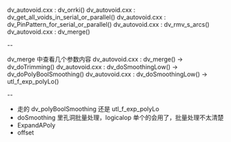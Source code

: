 dv_autovoid.cxx : dv_orrki()
dv_autovoid.cxx : dv_get_all_voids_in_serial_or_parallel()
dv_autovoid.cxx : dv_PinPattern_for_serial_or_parallel()
dv_autovoid.cxx : dv_rmv_s_arcs()
dv_autovoid.cxx : dv_merge()

--

dv_merge 中查看几个参数内容
dv_autovoid.cxx : dv_merge() -> dv_doTrimming()
dv_autovoid.cxx : dv_doSmoothingLow() -> dv_doPolyBoolSmoothing()
dv_autovoid.cxx : dv_doSmoothingLow() -> utl_f_exp_polyLo()

--

- 走的 dv_polyBoolSmoothing 还是 utl_f_exp_polyLo
- doSmoothing 里孔洞批量处理，logicalop 单个的会用了，批量处理不太清楚
- ExpandAPoly
- offset

